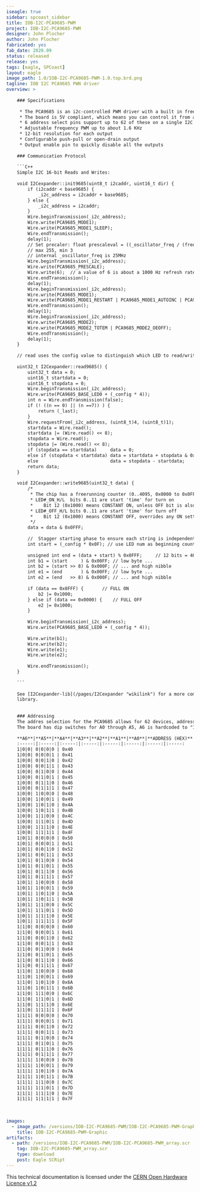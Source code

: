 ```yaml
---
iseagle: true
sidebar: spcoast_sidebar
title: IOB-I2C-PCA9685-PWM
project: IOB-I2C-PCA9685-PWM
designer: John Plocher
author: John Plocher
fabricated: yes
fab_date: 2020.09
status: released
release: yes
tags: [eagle, SPCoast]
layout: eagle
image_path: 1.0/IOB-I2C-PCA9685-PWM-1.0.top.brd.png
tagline: IOB I2C PCA9685 PWN driver
overview: >
    
    ### Specifications
    
     * The PCA9685 is an i2c-controlled PWM driver with a built in free running clock.
     * The board is 5V compliant, which means you can control it from a 3.3V microcontroller and still safely drive up to 6V outputs (for LEDS and Servos)
     * 6 address select pins support up to 62 of these on a single I2C bus
     * Adjustable frequency PWM up to about 1.6 KHz
     * 12-bit resolution for each output
     * Configurable push-pull or open-drain output
     * Output enable pin to quickly disable all the outputs
    
    ### Communication Protocol
    
    ```C++
    Simple I2C 16-bit Reads and Writes:
    
    void I2Cexpander::init9685(uint8_t i2caddr, uint16_t dir) {
        if (i2caddr < base9685) {
            _i2c_address = i2caddr + base9685;
        } else {
            _i2c_address = i2caddr;
        }
        Wire.beginTransmission(_i2c_address);
    	Wire.write(PCA9685_MODE1);
    	Wire.write(PCA9685_MODE1_SLEEP);
        Wire.endTransmission();  
        delay(1);
        // Set precaler: float prescaleval = ((_oscillator_freq / (freq * 4096.0)) + 0.5) - 1;
        // max 255, min 3
        // internal _oscillator_freq is 25MHz
        Wire.beginTransmission(_i2c_address);
    	Wire.write(PCA9685_PRESCALE);
    	Wire.write(6);	// a value of 6 is about a 1000 Hz refresh rate  Servos need 60Hz: 101
        Wire.endTransmission();  
        delay(1);
        Wire.beginTransmission(_i2c_address);
    	Wire.write(PCA9685_MODE1);
    	Wire.write(PCA9685_MODE1_RESTART | PCA9685_MODE1_AUTOINC | PCA9685_MODE1_ALLCALL);
        Wire.endTransmission();  
        delay(1);
        Wire.beginTransmission(_i2c_address);
    	Wire.write(PCA9685_MODE2);
    	Wire.write(PCA9685_MODE2_TOTEM | PCA9685_MODE2_OEOFF);
        Wire.endTransmission();  
        delay(1);
    }
    
    // read uses the config value to distinguish which LED to read/write
    
    uint32_t I2Cexpander::read9685() {
        uint32_t data = 0;
        uint16_t startdata = 0;
        uint16_t stopdata = 0;
        Wire.beginTransmission(_i2c_address);
        Wire.write(PCA9685_BASE_LED0 + (_config * 4));
        int n = Wire.endTransmission(false);  
        if (! ((n == 0) || (n ==7)) ) {
    		return (_last);
        }
        Wire.requestFrom(_i2c_address, (uint8_t)4, (uint8_t)1);
        startdata = Wire.read();
        startdata |= (Wire.read() << 8);  
        stopdata = Wire.read();
        stopdata |= (Wire.read() << 8);  
    	if (stopdata == startdata)     data = 0;
    	else if (stopdata < startdata) data = startdata + stopdata & 0x0FFF;
    	else                           data = stopdata - startdata;
        return data;
    }
    
    void I2Cexpander::write9685(uint32_t data) {
        /*
         * The chip has a freerunning counter (0..4095, 0x0000 to 0x0FFF)
         * LED#_ON_H/L  bits 0..11 are start 'time' for turn on
         *    Bit 12 (0x1000) means CONSTANT ON, unless OFF bit is also set
         * LED#_OFF_H/L bits 0..11 are start 'time' for turn off
         *    Bit 12 (0x1000) means CONSTANT OFF, overrides any ON setting
         */
        data = data & 0x0FFF;
    
        //  Stagger starting phase to ensure each string is independent, to reduce power supply spiking
        int start = (_config * 0x0F); // use LED num as beginning count...
    
        unsigned int end = (data + start) % 0x0FFF;		// 12 bits = 4096
        int b1 = (start     ) & 0x00FF; // low byte ...
        int b2 = (start >> 8) & 0x000F; // ... and high nibble
        int e1 = (end       ) & 0x00FF; // low byte ...
        int e2 = (end   >> 8) & 0x000F; // ... and high nibble
    
        if (data == 0x0FFF) {		// FULL ON
            b2 |= 0x1000;
        } else if (data == 0x0000) {	// FULL OFF
            e2 |= 0x1000;
        }
    
        Wire.beginTransmission(_i2c_address);
        Wire.write(PCA9685_BASE_LED0 + (_config * 4));
    
        Wire.write(b1);  
        Wire.write(b2);  
        Wire.write(e1);  
        Wire.write(e2);  
    
        Wire.endTransmission();  
    }
    
    ```
    
    See [I2Cexpander-lib](/pages/I2Cexpander "wikilink") for a more complete interface
    library.
    
    
    ### Addressing
    The addres selection for the PCA9685 allows for 62 devices, addresses 0x40 to 0x7F.
    The board has dip switches for A0 through A5, A6 is hardcoded to "1" in the chip.
    
    **A6**|**A5**|**A4**|**A3**|**A2**|**A1**|**A0**|**ADDRESS (HEX)**
    :-----:|:-----:|:-----:|:-----:|:-----:|:-----:|:-----:|:-----:
    1|0|0| 0|0|0|0 | 0x40
    1|0|0| 0|0|0|1 | 0x41
    1|0|0| 0|0|1|0 | 0x42
    1|0|0| 0|0|1|1 | 0x43
    1|0|0| 0|1|0|0 | 0x44
    1|0|0| 0|1|0|1 | 0x45
    1|0|0| 0|1|1|0 | 0x46
    1|0|0| 0|1|1|1 | 0x47
    1|0|0| 1|0|0|0 | 0x48
    1|0|0| 1|0|0|1 | 0x49
    1|0|0| 1|0|1|0 | 0x4A
    1|0|0| 1|0|1|1 | 0x4B
    1|0|0| 1|1|0|0 | 0x4C
    1|0|0| 1|1|0|1 | 0x4D
    1|0|0| 1|1|1|0 | 0x4E
    1|0|0| 1|1|1|1 | 0x4F
    1|0|1| 0|0|0|0 | 0x50
    1|0|1| 0|0|0|1 | 0x51
    1|0|1| 0|0|1|0 | 0x52
    1|0|1| 0|0|1|1 | 0x53
    1|0|1| 0|1|0|0 | 0x54
    1|0|1| 0|1|0|1 | 0x55
    1|0|1| 0|1|1|0 | 0x56
    1|0|1| 0|1|1|1 | 0x57
    1|0|1| 1|0|0|0 | 0x58
    1|0|1| 1|0|0|1 | 0x59
    1|0|1| 1|0|1|0 | 0x5A
    1|0|1| 1|0|1|1 | 0x5B
    1|0|1| 1|1|0|0 | 0x5C
    1|0|1| 1|1|0|1 | 0x5D
    1|0|1| 1|1|1|0 | 0x5E
    1|0|1| 1|1|1|1 | 0x5F
    1|1|0| 0|0|0|0 | 0x60
    1|1|0| 0|0|0|1 | 0x61
    1|1|0| 0|0|1|0 | 0x62
    1|1|0| 0|0|1|1 | 0x63
    1|1|0| 0|1|0|0 | 0x64
    1|1|0| 0|1|0|1 | 0x65
    1|1|0| 0|1|1|0 | 0x66
    1|1|0| 0|1|1|1 | 0x67
    1|1|0| 1|0|0|0 | 0x68
    1|1|0| 1|0|0|1 | 0x69
    1|1|0| 1|0|1|0 | 0x6A
    1|1|0| 1|0|1|1 | 0x6B
    1|1|0| 1|1|0|0 | 0x6C
    1|1|0| 1|1|0|1 | 0x6D
    1|1|0| 1|1|1|0 | 0x6E
    1|1|0| 1|1|1|1 | 0x6F
    1|1|1| 0|0|0|0 | 0x70
    1|1|1| 0|0|0|1 | 0x71
    1|1|1| 0|0|1|0 | 0x72
    1|1|1| 0|0|1|1 | 0x73
    1|1|1| 0|1|0|0 | 0x74
    1|1|1| 0|1|0|1 | 0x75
    1|1|1| 0|1|1|0 | 0x76
    1|1|1| 0|1|1|1 | 0x77
    1|1|1| 1|0|0|0 | 0x78
    1|1|1| 1|0|0|1 | 0x79
    1|1|1| 1|0|1|0 | 0x7A
    1|1|1| 1|0|1|1 | 0x7B
    1|1|1| 1|1|0|0 | 0x7C
    1|1|1| 1|1|0|1 | 0x7D
    1|1|1| 1|1|1|0 | 0x7E
    1|1|1| 1|1|1|1 | 0x7F
    
    
    
images:
  - image_path: /versions/IOB-I2C-PCA9685-PWM/IOB-I2C-PCA9685-PWM-Graphic.png
    title: IOB-I2C-PCA9685-PWM-Graphic
artifacts:
  - path: /versions/IOB-I2C-PCA9685-PWM/IOB-I2C-PCA9685-PWM_array.scr
    tag: IOB-I2C-PCA9685-PWM_array.scr
    type: download
    post: Eagle SCRipt
---
```



This technical documentation is licensed under the [CERN Open Hardware Licence v1.2](http://www.ohwr.org/attachments/2388/cern_ohl_v_1_2.txt)
